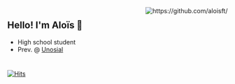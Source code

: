 <img align="right" alt ="https://github.com/aloisft/" src="https://github-readme-stats-git-masterrstaa-rickstaa.vercel.app/api?username=aloisft&show_icons=true&hide_border=true&theme=github_dark" />


<h2 align="left">
    Hello! I'm <strong>Aloïs 👋</strong> 
</h2>

- High school student
- Prev. @ [Unosial](https://unosial.com)


#
[![Hits](https://hits-app.vercel.app/hits?url=https://github.com/aloisft&bgLeft=444444&bgRight=575fff&label=visits)](https://hits-app.vercel.app/)

